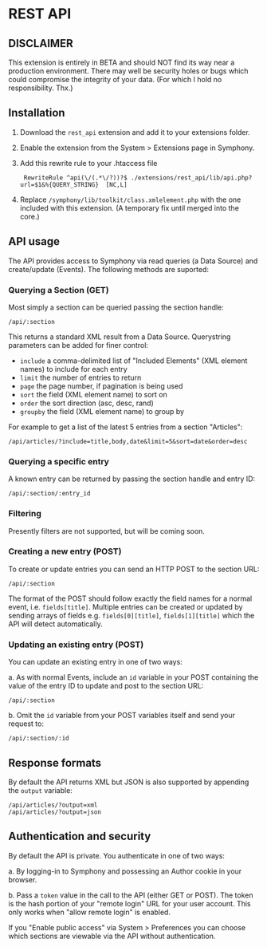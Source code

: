 # REST API

## DISCLAIMER

This extension is entirely in BETA and should NOT find its way near a production environment. There may well be security holes or bugs which could compromise the integrity of your data. (For which I hold no responsibility. Thx.)

## Installation

1. Download the `rest_api` extension and add it to your extensions folder.
2. Enable the extension from the System > Extensions page in Symphony.
3. Add this rewrite rule to your .htaccess file
		
		RewriteRule ^api(\/(.*\/?))?$ ./extensions/rest_api/lib/api.php?url=$1&%{QUERY_STRING}	[NC,L]

4. Replace `/symphony/lib/toolkit/class.xmlelement.php` with the one included with this extension. (A temporary fix until merged into the core.)

## API usage

The API provides access to Symphony via read queries (a Data Source) and create/update (Events). The following methods are suported:

### Querying a Section (GET)

Most simply a section can be queried passing the section handle:
	
	/api/:section

This returns a standard XML result from a Data Source. Querystring parameters can be added for finer control:

* `include` a comma-delimited list of "Included Elements" (XML element names) to include for each entry
* `limit` the number of entries to return
* `page` the page number, if pagination is being used
* `sort` the field (XML element name) to sort on
* `order` the sort direction (asc, desc, rand)
* `groupby` the field (XML element name) to group by

For example to get a list of the latest 5 entries from a section "Articles":

	/api/articles/?include=title,body,date&limit=5&sort=date&order=desc

### Querying a specific entry

A known entry can be returned by passing the section handle and entry ID:

	/api/:section/:entry_id

### Filtering
Presently filters are not supported, but will be coming soon.

### Creating a new entry (POST)
To create or update entries you can send an HTTP POST to the section URL:

	/api/:section

The format of the POST should follow exactly the field names for a normal event, i.e. `fields[title]`. Multiple entries can be created or updated by sending arrays of fields e.g. `fields[0][title]`, `fields[1][title]` which the API will detect automatically.

### Updating an existing entry (POST)
You can update an existing entry in one of two ways:

a. As with normal Events, include an `id` variable in your POST containing the value of the entry ID to update and post to the section URL:
		
	/api/:section

b. Omit the `id` variable from your POST variables itself and send your request to:

	/api/:section/:id

## Response formats
By default the API returns XML but JSON is also supported by appending the `output` variable:

	/api/articles/?output=xml
	/api/articles/?output=json

## Authentication and security

By default the API is private. You authenticate in one of two ways:

a. By logging-in to Symphony and possessing an Author cookie in your browser.

b. Pass a `token` value in the call to the API (either GET or POST). The token is the hash portion of your "remote login" URL for your user account. This only works when "allow remote login" is enabled.

If you "Enable public access" via System > Preferences you can choose which sections are viewable via the API without authentication.